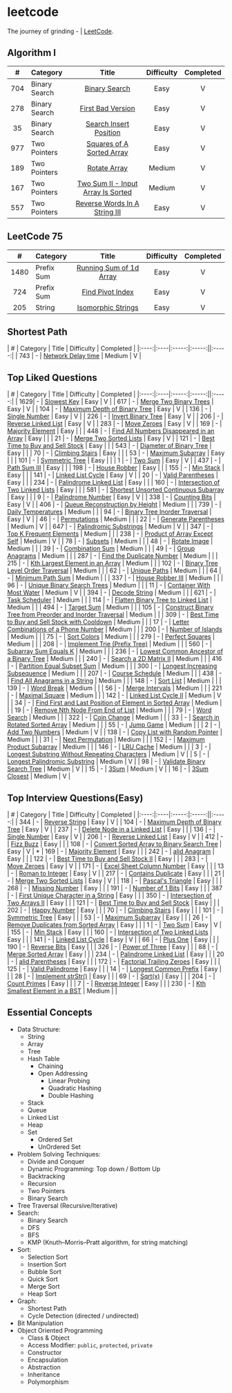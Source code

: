 # leetcode
The journey of grinding - | [LeetCode](https://leetcode.com/).

## Algorithm I
| # | Category | Title | Difficulty | Completed |
|:----:|:----|:-----:|:-----:|:-----:|
| 704 | Binary Search | [Binary Search](https://leetcode.com/problems/binary-search) | Easy | V |
| 278 | Binary Search | [First Bad Version](https://leetcode.com/problems/first-bad-version) | Easy | V |
| 35 | Binary Search | [Search Insert Position](https://leetcode.com/problems/search-insert-position) | Easy | V |
| 977 | Two Pointers | [Squares of A Sorted Array](https://leetcode.com/problems/squares-of-a-sorted-array) | Easy | V |
| 189 | Two Pointers | [Rotate Array](https://leetcode.com/problems/rotate-array) | Medium | V |
| 167 | Two Pointers | [Two Sum II - Input Array Is Sorted](https://leetcode.com/problems/two-sum-ii-input-array-is-sorted) | Medium | V |
| 557 | Two Pointers | [Reverse Words In A String III](https://leetcode.com/problems/reverse-words-in-a-string-iii) | Easy | V |

## LeetCode 75
| # | Category | Title | Difficulty | Completed |
|:----:|:----|:-----:|:-----:|:-----:|
| 1480 | Prefix Sum | [Running Sum of 1d Array](https://leetcode.com/problems/running-sum-of-1d-array) | Easy | V |
| 724 | Prefix Sum |  [Find Pivot Index](https://leetcode.com/problems/find-pivot-index) | Easy | V |
| 205 | String | [Isomorphic Strings](https://leetcode.com/problems/isomorphic-strings) | Easy | V |

## Shortest Path 
| # | Category | Title | Difficulty | Completed |
|:----:|:----|:-----:|:-----:||:-----:|
| 743 | - | [Network Delay time](https://leetcode.com/problems/network-delay-time) | Medium | V |

## Top Liked Questions

| # | Category | Title | Difficulty | Completed |
|:----:|:----|:-----:|:-----:||:-----:|
| 1629| - | [Slowest Key](https://leetcode.com/problems/slowest-key) | Easy | V |
| 617 | - | [Merge Two Binary Trees](https://leetcode.com/problems/merge-two-binary-trees) | Easy | V |
| 104 | - | [Maximum Depth of Binary Tree](https://leetcode.com/problems/maximum-depth-of-binary-tree) | Easy | V |
| 136 | - | [Single Number](https://leetcode.com/problems/single-number) | Easy | V |
| 226 | - | [Invert Binary Tree](https://leetcode.com/problems/invert-binary-tree) | Easy | V |
| 206 | - | [Reverse Linked List](https://leetcode.com/problems/reverse-linked-list) | Easy | V |
| 283 | - | [Move Zeroes](https://leetcode.com/problems/move-zeroes) | Easy | V |
| 169 | - | [Majority Element](https://leetcode.com/problems/majority-element) | Easy |  |
| 448 | - | [Find All Numbers Disappeared in an Array](https://leetcode.com/problems/find-all-numbers-disappeared-in-an-array) | Easy |  |
| 21 | - | [Merge Two Sorted Lists](https://leetcode.com/problems/merge-two-sorted-lists) | Easy | V |
| 121 | - | [Best Time to Buy and Sell Stock](https://leetcode.com/problems/best-time-to-buy-and-sell-stock) | Easy |  |
| 543 | - | [Diameter of Binary Tree](https://leetcode.com/problems/diameter-of-binary-tree) | Easy |  |
| 70 | - | [Climbing Stairs](https://leetcode.com/problems/climbing-stairs) | Easy |  |
| 53 | - | [Maximum Subarray](https://leetcode.com/problems/maximum-subarray) | Easy |  |
| 101 | - | [Symmetric Tree](https://leetcode.com/problems/symmetric-tree) | Easy |  |
| 1 | - | [Two Sum](https://leetcode.com/problems/two-sum) | Easy | V |
| 437 | - | [Path Sum III](https://leetcode.com/problems/path-sum-iii) | Easy |  |
| 198 | - | [House Robber](https://leetcode.com/problems/house-robber) | Easy |  |
| 155 | - | [Min Stack](https://leetcode.com/problems/min-stack) | Easy |  |
| 141 | - | [Linked List Cycle](https://leetcode.com/problems/linked-list-cycle) | Easy | V |
| 20 | - | [Valid Parentheses](https://leetcode.com/problems/valid-parentheses) | Easy |  |
| 234 | - | [Palindrome Linked List](https://leetcode.com/problems/palindrome-linked-list) | Easy |  |
| 160 | - | [Intersection of Two Linked Lists](https://leetcode.com/problems/intersection-of-two-linked-lists) | Easy |  |
| 581 | - | [Shortest Unsorted Continuous Subarray](https://leetcode.com/problems/shortest-unsorted-continuous-subarray) | Easy |  |
| 9 | - | [Palindrome Number](https://leetcode.com/problems/palindrome-number) | Easy | V |
| 338 | - | [Counting Bits](https://leetcode.com/problems/counting-bits) | Easy | V |
| 406 | - | [Queue Reconstruction by Height](https://leetcode.com/problems/queue-reconstruction-by-height) | Medium |  |
| 739 | - | [Daily Temperatures](https://leetcode.com/problems/daily-temperatures) | Medium |  |
| 94 | - | [Binary Tree Inorder Traversal](https://leetcode.com/problems/binary-tree-inorder-traversal) | Easy | V |
| 46 | - | [Permutations](https://leetcode.com/problems/permutations) | Medium |  |
| 22 | - | [Generate Parentheses](https://leetcode.com/problems/generate-parentheses) | Medium | V |
| 647 | - | [Palindromic Substrings](https://leetcode.com/problems/palindromic-substrings) | Medium | V |
| 347 | - | [Top K Frequent Elements](https://leetcode.com/problems/top-k-frequent-elements) | Medium |  |
| 238 | - | [Product of Array Except Self](https://leetcode.com/problems/product-of-array-except-self) | Medium | V |
| 78 | - | [Subsets](https://leetcode.com/problems/subsets) | Medium |  |
| 48 | - | [Rotate Image](https://leetcode.com/problems/rotate-image) | Medium |  |
| 39 | - | [Combination Sum](https://leetcode.com/problems/combination-sum) | Medium |  |
| 49 | - | [Group Anagrams](https://leetcode.com/problems/group-anagrams) | Medium |  |
| 287 | - | [Find the Duplicate Number](https://leetcode.com/problems/find-the-duplicate-number) | Medium |  |
| 215 | - | [Kth Largest Element in an Array](https://leetcode.com/problems/kth-largest-element-in-an-array) | Medium |  |
| 102 | - | [Binary Tree Level Order Traversal](https://leetcode.com/problems/binary-tree-level-order-traversal) | Medium |  |
| 62 | - | [Unique Paths](https://leetcode.com/problems/unique-paths) | Medium |  |
| 64 | - | [Minimum Path Sum](https://leetcode.com/problems/minimum-path-sum) | Medium |  |
| 337 | - | [House Robber III](https://leetcode.com/problems/house-robber-iii) | Medium |  |
| 96 | - | [Unique Binary Search Trees](https://leetcode.com/problems/unique-binary-search-trees) | Medium |  |
| 11 | - | [Container With Most Water](https://leetcode.com/problems/container-with-most-water) | Medium | V |
| 394 | - | [Decode String](https://leetcode.com/problems/decode-string) | Medium |  |
| 621 | - | [Task Scheduler](https://leetcode.com/problems/task-scheduler) | Medium |  |
| 114 | - | [Flatten Binary Tree to Linked List](https://leetcode.com/problems/flatten-binary-tree-to-linked-list) | Medium |  |
| 494 | - | [Target Sum](https://leetcode.com/problems/target-sum) | Medium |  |
| 105 | - | [Construct Binary Tree from Preorder and Inorder Traversal](https://leetcode.com/problems/construct-binary-tree-from-preorder-and-inorder-traversal) | Medium |  |
| 309 | - | [Best Time to Buy and Sell Stock with Cooldown](https://leetcode.com/problems/best-time-to-buy-and-sell-stock-with-cooldown) | Medium |  |
| 17 | - | [Letter Combinations of a Phone Number](https://leetcode.com/problems/letter-combinations-of-a-phone-number) | Medium |  |
| 200 | - | [Number of Islands](https://leetcode.com/problems/number-of-islands) | Medium |  |
| 75 | - | [Sort Colors](https://leetcode.com/problems/sort-colors) | Medium |  |
| 279 | - | [Perfect Squares](https://leetcode.com/problems/perfect-squares) | Medium |  |
| 208 | - | [Implement Trie (Prefix Tree)](https://leetcode.com/problems/implement-trie-prefix-tree) | Medium |  |
| 560 | - | [Subarray Sum Equals K](https://leetcode.com/problems/subarray-sum-equals-k) | Medium |  |
| 236 | - | [Lowest Common Ancestor of a Binary Tree](https://leetcode.com/problems/lowest-common-ancestor-of-a-binary-tree) | Medium |  |
| 240 | - | [Search a 2D Matrix II](https://leetcode.com/problems/search-a-2d-matrix-ii) | Medium |  |
| 416 | - | [Partition Equal Subset Sum](https://leetcode.com/problems/partition-equal-subset-sum) | Medium |  |
| 300 | - | [Longest Increasing Subsequence](https://leetcode.com/problems/longest-increasing-subsequence) | Medium |  |
| 207 | - | [Course Schedule](https://leetcode.com/problems/course-schedule) | Medium |  |
| 438 | - | [Find All Anagrams in a String](https://leetcode.com/problems/find-all-anagrams-in-a-string) | Medium |  |
| 148 | - | [Sort List](https://leetcode.com/problems/sort-list) | Medium |  |
| 139 | - | [Word Break](https://leetcode.com/problems/word-break) | Medium |  |
| 56 | - | [Merge Intervals](https://leetcode.com/problems/merge-intervals) | Medium |  |
| 221 | - | [Maximal Square](https://leetcode.com/problems/maximal-square) | Medium |  |
| 142 | - | [Linked List Cycle II](https://leetcode.com/problems/linked-list-cycle-ii) | Medium | V |
| 34 | - | [Find First and Last Position of Element in Sorted Array](https://leetcode.com/problems/find-first-and-last-position-of-element-in-sorted-array) | Medium |  |
| 19 | - | [Remove Nth Node From End of List](https://leetcode.com/problems/remove-nth-node-from-end-of-list) | Medium |  |
| 79 | - | [Word Search](https://leetcode.com/problems/word-search) | Medium |  |
| 322 | - | [Coin Change](https://leetcode.com/problems/coin-change) | Medium |  |
| 33 | - | [Search in Rotated Sorted Array](https://leetcode.com/problems/search-in-rotated-sorted-array) | Medium |  |
| 55 | - | [Jump Game](https://leetcode.com/problems/jump-game) | Medium |  |
| 2 | - | [Add Two Numbers](https://leetcode.com/problems/add-two-numbers) | Medium | V |
| 138 | - | [Copy List with Random Pointer](https://leetcode.com/problems/copy-list-with-random-pointer) | Medium |  |
| 31 | - | [Next Permutation](https://leetcode.com/problems/next-permutation) | Medium |  |
| 152 | - | [Maximum Product Subarray](https://leetcode.com/problems/maximum-product-subarray) | Medium |  |
| 146 | - | [LRU Cache](https://leetcode.com/problems/lru-cache) | Medium |  |
| 3 | - | [Longest Substring Without Repeating Characters](https://leetcode.com/problems/longest-substring-without-repeating-characters) | Medium | V |
| 5 | - | [Longest Palindromic Substring](https://leetcode.com/problems/longest-palindromic-substring) | Medium | V |
| 98 | - | [Validate Binary Search Tree](https://leetcode.com/problems/validate-binary-search-tree) | Medium | V |
| 15 | - | [3Sum](https://leetcode.com/problems/3sum) | Medium | V |
| 16 | - | [3Sum Closest](https://leetcode.com/problems/3sum-closest/) | Medium | V |

## Top Interview Questions(Easy)

| # | Category | Title | Difficulty | Completed |
|:----:|:----|:-----:|:-----:||:-----:|
| 344 | - | [Reverse String](https://leetcode.com/problems/reverse-string) | Easy | V |
| 104 | - | [Maximum Depth of Binary Tree](https://leetcode.com/problems/maximum-depth-of-binary-tree) | Easy | V |
| 237 | - | [Delete Node in a Linked List](https://leetcode.com/problems/delete-node-in-a-linked-list) | Easy |  |
| 136 | - | [Single Number](https://leetcode.com/problems/single-number) | Easy | V |
| 206 | - | [Reverse Linked List](https://leetcode.com/problems/reverse-linked-list) | Easy | V |
| 412 | - | [Fizz Buzz](https://leetcode.com/problems/fizz-buzz) | Easy |  |
| 108 | - | [Convert Sorted Array to Binary Search Tree](https://leetcode.com/problems/convert-sorted-array-to-binary-search-tree) | Easy | V | *
| 169 | - | [Majority Element](https://leetcode.com/problems/majority-element) | Easy |  |
| 242 | - | [alid Anagram](https://leetcode.com/problems/valid-anagram) | Easy |  |
| 122 | - | [Best Time to Buy and Sell Stock II](https://leetcode.com/problems/best-time-to-buy-and-sell-stock-ii) | Easy |  |
| 283 | - | [Move Zeroes](https://leetcode.com/problems/move-zeroes) | Easy | V |
| 171 | - | [Excel Sheet Column Number](https://leetcode.com/problems/excel-sheet-column-number) | Easy |  |
| 13 | - | [Roman to Integer](https://leetcode.com/problems/roman-to-integer) | Easy | V |
| 217 | - | [Contains Duplicate](https://leetcode.com/problems/contains-duplicate) | Easy |  |
| 21 | - | [Merge Two Sorted Lists](https://leetcode.com/problems/merge-two-sorted-lists) | Easy | V |
| 118 | - | [Pascal's Triangle](https://leetcode.com/problems/pascals-triangle) | Easy |  |
| 268 | - | [Missing Number](https://leetcode.com/problems/missing-number) | Easy |  |
| 191 | - | [Number of 1 Bits](https://leetcode.com/problems/number-of-1-bits) | Easy |  |
| 387 | - | [First Unique Character in a String](https://leetcode.com/problems/first-unique-character-in-a-string) | Easy |  |
| 350 | - | [Intersection of Two Arrays II](https://leetcode.com/problems/intersection-of-two-arrays-ii) | Easy |  |
| 121 | - | [Best Time to Buy and Sell Stock](https://leetcode.com/problems/best-time-to-buy-and-sell-stock) | Easy |  |
| 202 | - | [Happy Number](https://leetcode.com/problems/happy-number) | Easy |  |
| 70 | - | [Climbing Stairs](https://leetcode.com/problems/climbing-stairs) | Easy |  |
| 101 | - | [Symmetric Tree](https://leetcode.com/problems/symmetric-tree) | Easy |  |
| 53 | - | [Maximum Subarray](https://leetcode.com/problems/maximum-subarray) | Easy |  |
| 26 | - | [Remove Duplicates from Sorted Array](https://leetcode.com/problems/remove-duplicates-from-sorted-array) | Easy |  |
| 1 | - | [Two Sum](https://leetcode.com/problems/two-sum) | Easy | V |
| 155 | - | [Min Stack](https://leetcode.com/problems/min-stack) | Easy |  |
| 160 | - | [Intersection of Two Linked Lists](https://leetcode.com/problems/intersection-of-two-linked-lists) | Easy |  |
| 141 | - | [Linked List Cycle](https://leetcode.com/problems/linked-list-cycle) | Easy | V |
| 66 | - | [Plus One](https://leetcode.com/problems/plus-one) | Easy |  |
| 190 | - | [Reverse Bits](https://leetcode.com/problems/reverse-bits) | Easy |  |
| 326 | - | [Power of Three](https://leetcode.com/problems/power-of-three) | Easy |  |
| 88 | - | [Merge Sorted Array](https://leetcode.com/problems/merge-sorted-array) | Easy |  |
| 234 | - | [Palindrome Linked List](https://leetcode.com/problems/palindrome-linked-list) | Easy |  |
| 20 | - | [alid Parentheses](https://leetcode.com/problems/valid-parentheses) | Easy |  |
| 172 | - | [Factorial Trailing Zeroes](https://leetcode.com/problems/factorial-trailing-zeroes) | Easy |  |
| 125 | - | [Valid Palindrome](https://leetcode.com/problems/valid-palindrome) | Easy |  |
| 14 | - | [Longest Common Prefix](https://leetcode.com/problems/longest-common-prefix) | Easy |  |
| 28 | - | [Implement strStr()](https://leetcode.com/problems/implement-strstr) | Easy |  |
| 69 | - | [Sqrt(x)](https://leetcode.com/problems/sqrtx) | Easy |  |
| 204 | - | [Count Primes](https://leetcode.com/problems/count-primes) | Easy |  |
| 7 | - | [Reverse Integer](https://leetcode.com/problems/reverse-integer) | Easy |  |
| 230 | - | [Kth Smallest Element in a BST](https://leetcode.com/problems/kth-smallest-element-in-a-bst) | Medium |  |





## Essential Concepts
* Data Structure:
  - String
  - Array
  - Tree
  - Hash Table
    - Chaining
    - Open Addressing
      - Linear Probing
      - Quadratic Hashing
      - Double Hashing 
  - Stack
  - Queue
  - Linked List
  - Heap
  - Set
    - Ordered Set
    - UnOrdered Set
* Problem Solving Techniques:
  - Divide and Conquer
  - Dynamic Programming: Top down / Bottom Up
  - Backtracking
  - Recursion
  - Two Pointers
  - Binary Search
* Tree Traversal (Recursive/Iterative)
* Search:
  - Binary Search
  - DFS
  - BFS
  - KMP (Knuth–Morris–Pratt algorithm, for string matching)
* Sort:
  - Selection Sort
  - Insertion Sort
  - Bubble Sort
  - Quick Sort
  - Merge Sort
  - Heap Sort
* Graph:
  - Shortest Path
  - Cycle Detection (directed / undirected)
* Bit Manipulation
* Object Oriented Programming
  - Class & Object
  - Access Modifier: `public`, `protected`, `private`
  - Constructor
  - Encapsulation
  - Abstraction
  - Inheritance
  - Polymorphism
